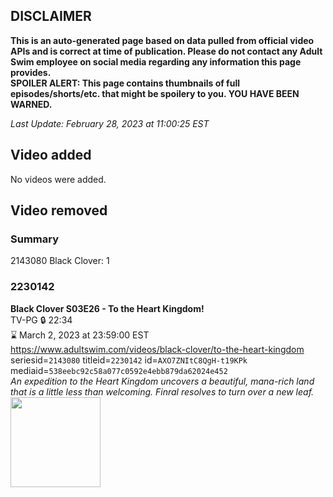 ## DISCLAIMER
**This is an auto-generated page based on data pulled from official video APIs and is correct at time of publication. Please do not contact any Adult Swim employee on social media regarding any information this page provides.**  
**SPOILER ALERT: This page contains thumbnails of full episodes/shorts/etc. that might be spoilery to you. YOU HAVE BEEN WARNED.**  

_Last Update: February 28, 2023 at 11:00:25 EST_
## Video added
No videos were added.  
## Video removed
### Summary
2143080 Black Clover: 1  
### 2230142
**Black Clover S03E26 - To the Heart Kingdom!**  
TV-PG 🔒 22:34  
⌛ March 2, 2023 at 23:59:00 EST  
https://www.adultswim.com/videos/black-clover/to-the-heart-kingdom  
seriesid=`2143080` titleid=`2230142` id=`AXO7ZNItC8QgH-t19KPk` mediaid=`538eebc92c58a077c0592e4ebb879da62024e452`  
_An expedition to the Heart Kingdom uncovers a beautiful, mana-rich land that is a little less than welcoming. Finral resolves to turn over a new leaf._  
<a href="https://media.cdn.adultswim.com/uploads/20200806/thumbnails/2_20861626259-BlackClover_128.jpg"><img src="https://media.cdn.adultswim.com/uploads/20200806/thumbnails/2_20861626259-BlackClover_128.jpg" height="144px" /></a>
